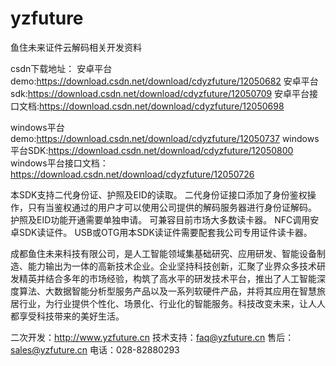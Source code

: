 # yzfuture
鱼住未来证件云解码相关开发资料

csdn下载地址：
安卓平台demo:https://download.csdn.net/download/cdyzfuture/12050682
安卓平台sdk:https://download.csdn.net/download/cdyzfuture/12050709
安卓平台接口文档:https://download.csdn.net/download/cdyzfuture/12050698

windows平台demo:https://download.csdn.net/download/cdyzfuture/12050737
windows平台SDK:https://download.csdn.net/download/cdyzfuture/12050800
windows平台接口文档：https://download.csdn.net/download/cdyzfuture/12050726

本SDK支持二代身份证、护照及EID的读取。
二代身份证接口添加了身份鉴权操作，只有当鉴权通过的用户才可以使用公司提供的解码服务器进行身份证解码。
护照及EID功能开通需要单独申请。
可兼容目前市场大多数读卡器。
NFC调用安卓SDK读证件。
USB或OTG用本SDK读证件需要配套我公司专用证件读卡器。

成都鱼住未来科技有限公司，是人工智能领域集基础研究、应用研发、智能设备制造、能力输出为一体的高新技术企业。企业坚持科技创新，汇聚了业界众多技术研发精英并结合多年的市场经验，构筑了高水平的研发技术平台，推出了人工智能深度算法、大数据智能分析型服务产品以及一系列软硬件产品，并将其应用在智慧旅居行业，为行业提供个性化、场景化、行业化的智能服务。科技改变未来，让人人都享受科技带来的美好生活。

二次开发：http://www.yzfuture.cn
技术支持：faq@yzfuture.cn
售后：sales@yzfuture.cn
电话：028-82880293
